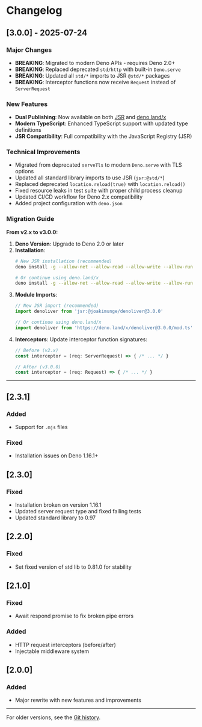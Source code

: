 # Changelog

## [3.0.0] - 2025-07-24

### Major Changes

- **BREAKING**: Migrated to modern Deno APIs - requires Deno 2.0+
- **BREAKING**: Replaced deprecated `std/http` with built-in `Deno.serve`
- **BREAKING**: Updated all `std/*` imports to JSR `@std/*` packages
- **BREAKING**: Interceptor functions now receive `Request` instead of `ServerRequest`

### New Features

- **Dual Publishing**: Now available on both [JSR](https://jsr.io/@joakimunge/denoliver) and [deno.land/x](https://deno.land/x/denoliver)
- **Modern TypeScript**: Enhanced TypeScript support with updated type definitions
- **JSR Compatibility**: Full compatibility with the JavaScript Registry (JSR)

### Technical Improvements

- Migrated from deprecated `serveTls` to modern `Deno.serve` with TLS options
- Updated all standard library imports to use JSR (`jsr:@std/*`)
- Replaced deprecated `location.reload(true)` with `location.reload()`
- Fixed resource leaks in test suite with proper child process cleanup
- Updated CI/CD workflow for Deno 2.x compatibility
- Added project configuration with `deno.json`

### Migration Guide

**From v2.x to v3.0.0:**

1. **Deno Version**: Upgrade to Deno 2.0 or later
2. **Installation**: 
   ```bash
   # New JSR installation (recommended)
   deno install -g --allow-net --allow-read --allow-write --allow-run jsr:@joakimunge/denoliver@3.0.0 --name denoliver
   
   # Or continue using deno.land/x
   deno install -g --allow-net --allow-read --allow-write --allow-run https://deno.land/x/denoliver@3.0.0/mod.ts --name denoliver
   ```
3. **Module Imports**:
   ```typescript
   // New JSR import (recommended)
   import denoliver from 'jsr:@joakimunge/denoliver@3.0.0'
   
   // Or continue using deno.land/x
   import denoliver from 'https://deno.land/x/denoliver@3.0.0/mod.ts'
   ```
4. **Interceptors**: Update interceptor function signatures:
   ```typescript
   // Before (v2.x)
   const interceptor = (req: ServerRequest) => { /* ... */ }
   
   // After (v3.0.0)
   const interceptor = (req: Request) => { /* ... */ }
   ```

---

## [2.3.1]

### Added
- Support for `.mjs` files

### Fixed
- Installation issues on Deno 1.16.1+

## [2.3.0]

### Fixed
- Installation broken on version 1.16.1
- Updated server request type and fixed failing tests
- Updated standard library to 0.97

## [2.2.0]

### Fixed
- Set fixed version of std lib to 0.81.0 for stability

## [2.1.0]

### Fixed
- Await respond promise to fix broken pipe errors

### Added
- HTTP request interceptors (before/after)
- Injectable middleware system

## [2.0.0]

### Added
- Major rewrite with new features and improvements

---

For older versions, see the [Git history](https://github.com/joakimunge/denoliver/commits/master).
